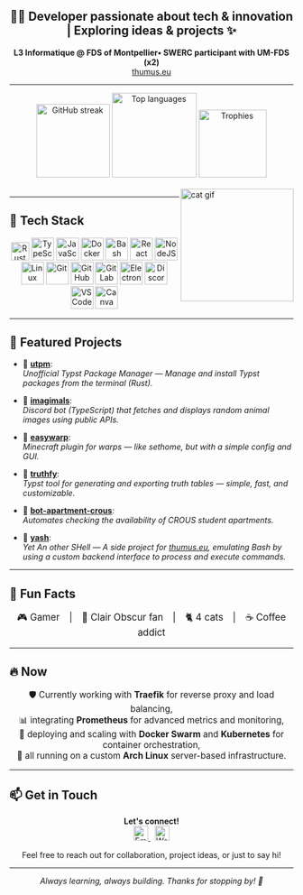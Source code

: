 <h2 align="center">👨‍💻 Developer passionate about tech & innovation | Exploring ideas & projects ✨</h2>

<p align="center">
  <strong>L3 Informatique @ FDS of Montpellier• SWERC participant with UM-FDS (x2)</strong><br>
  <a href="https://thumus.eu">thumus.eu</a>
</p>

---

<div align="center">
  <img src="https://streak-stats.demolab.com?user=thumuss&locale=en&mode=daily&theme=dark&hide_border=true&border_radius=5&date_format=j/n[/Y]" height="130" alt="GitHub streak" />
  <img src="https://github-readme-stats.vercel.app/api/top-langs?username=thumuss&locale=en&hide_title=true&layout=compact&card_width=320&langs_count=5&theme=dark&hide_border=true" height="150" alt="Top languages" />
  <img src="https://github-profile-trophy.vercel.app/?username=thumuss&theme=onedark&margin-w=10&no-frame=true&column=3" height="120" alt="Trophies" />
</div>

<br>

<img align="right" height="200" src="https://media.tenor.com/K_75XqYil5MAAAAM/cat-kitten.gif" alt="cat gif"/>

---

## 🚀 Tech Stack

<div align="center">
  <img src="https://img.shields.io/badge/Rust-000?logo=rust&logoColor=white&style=for-the-badge" height="32" alt="Rust" />
  <img src="https://cdn.jsdelivr.net/gh/devicons/devicon/icons/typescript/typescript-original.svg" height="40" alt="TypeScript" />
  <img src="https://cdn.jsdelivr.net/gh/devicons/devicon/icons/javascript/javascript-original.svg" height="40" alt="JavaScript" />
  <img src="https://cdn.jsdelivr.net/gh/devicons/devicon/icons/docker/docker-original.svg" height="40" alt="Docker" />
  <img src="https://cdn.jsdelivr.net/gh/devicons/devicon/icons/bash/bash-original.svg" height="40" alt="Bash" />
  <img src="https://cdn.jsdelivr.net/gh/devicons/devicon/icons/react/react-original.svg" height="40" alt="React" />
  <img src="https://cdn.jsdelivr.net/gh/devicons/devicon/icons/nodejs/nodejs-original.svg" height="40" alt="NodeJS" />
  <img src="https://cdn.jsdelivr.net/gh/devicons/devicon/icons/linux/linux-original.svg" height="40" alt="Linux" />
  <img src="https://cdn.jsdelivr.net/gh/devicons/devicon/icons/git/git-original.svg" height="40" alt="Git" />
  <img src="https://cdn.jsdelivr.net/gh/devicons/devicon/icons/github/github-original.svg" height="40" alt="GitHub" />
  <img src="https://cdn.jsdelivr.net/gh/devicons/devicon/icons/gitlab/gitlab-original.svg" height="40" alt="GitLab" />
  <img src="https://cdn.jsdelivr.net/gh/devicons/devicon/icons/electron/electron-original.svg" height="40" alt="Electron" />
  <img src="https://cdn.jsdelivr.net/gh/devicons/devicon/icons/discordjs/discordjs-original.svg" height="40" alt="DiscordJS" />
  <img src="https://cdn.jsdelivr.net/gh/devicons/devicon/icons/vscode/vscode-original.svg" height="40" alt="VSCode" />
  <img src="https://cdn.jsdelivr.net/gh/devicons/devicon/icons/canva/canva-original.svg" height="40" alt="Canva" />
</div>

---

## 🌟 Featured Projects

- 🦀 [**utpm**](https://github.com/Thumuss/utpm): <br>
  <em>Unofficial Typst Package Manager — Manage and install Typst packages from the terminal (Rust).</em>

- 🐾 [**imagimals**](https://github.com/Thumuss/imagimals): <br>
  <em>Discord bot (TypeScript) that fetches and displays random animal images using public APIs.</em>

- 🧭 [**easywarp**](https://github.com/Thumuss/easywarp): <br>
  <em>Minecraft plugin for warps — like sethome, but with a simple config and GUI.</em>

- 🔷 [**truthfy**](https://github.com/Thumuss/truthfy): <br>
  <em>Typst tool for generating and exporting truth tables — simple, fast, and customizable.</em>

- 🏢 [**bot-apartment-crous**](https://github.com/Thumuss/bot-apartment-crous): <br>
  <em>Automates checking the availability of CROUS student apartments.</em>

- 🐚 [**yash**](https://github.com/Thumuss/yash): <br>
  <em>Yet An other SHell — A side project for <a href="https://thumus.eu">thumus.eu</a>, emulating Bash by using a custom backend interface to process and execute commands.</em>

---

## 🎲 Fun Facts

<p align="center" style="font-size:1.2em">
  🎮 Gamer | 👾 Clair Obscur fan | 🐈 4 cats | ☕ Coffee addict
</p>

---

## 🔥 Now

<p align="center" style="font-size:1.1em">
  🛡️ Currently working with <b>Traefik</b> for reverse proxy and load balancing,<br>
  📊 integrating <b>Prometheus</b> for advanced metrics and monitoring,<br>
  🐳 deploying and scaling with <b>Docker Swarm</b> and <b>Kubernetes</b> for container orchestration,<br>
  🎩 all running on a custom <b>Arch Linux</b> server-based infrastructure.<br>
</p>

---

## 📫 Get in Touch

<div align="center">
  <b>Let's connect!</b><br>
  <a href="mailto:contact@thumus.eu" target="_blank">
    <img src="https://img.shields.io/badge/Email%20me-D14836?style=for-the-badge&logo=gmail&logoColor=white" height="26" alt="Email" />
  </a>
  &nbsp;
  <a href="https://thumus.eu" target="_blank">
    <img src="https://img.shields.io/badge/🌐%20Visit%20my%20website-009e51?style=for-the-badge&logo=firefox-browser&logoColor=white" height="26" alt="Website" />
  </a>
</div>
<p align="center">
  Feel free to reach out for collaboration, project ideas, or just to say hi!
</p>

---

<p align="center">
  <em>Always learning, always building. Thanks for stopping by! 🌱</em>
</p>
